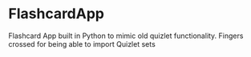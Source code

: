# FlashcardApp
Flashcard App built in Python to mimic old quizlet functionality. Fingers crossed for being able to import Quizlet sets
